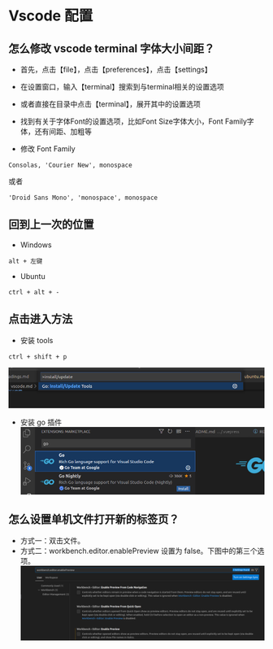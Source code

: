 # Vscode 配置

## 怎么修改 vscode terminal 字体大小间距？

- 首先，点击【file】，点击【preferences】，点击【settings】

- 在设置窗口，输入【terminal】搜索到与terminal相关的设置选项

- 或者直接在目录中点击【terminal】，展开其中的设置选项

- 找到有关于字体Font的设置选项，比如Font Size字体大小，Font Family字体，还有间距、加粗等

- 修改 Font Family

```shell
Consolas, 'Courier New', monospace
```

或者

```shell
'Droid Sans Mono', 'monospace', monospace
```

## 回到上一次的位置

- Windows

```shell
alt + 左键
```

- Ubuntu

```shell
ctrl + alt + -
```

## 点击进入方法

- 安装 tools

```shell
ctrl + shift + p
```

![](./images/golang-tools.png)

- 安装 go 插件
![](./images/extension-go.png)

## 怎么设置单机文件打开新的标签页？

- 方式一：双击文件。
- 方式二：workbench.editor.enablePreview 设置为 false。下图中的第三个选项。
![](./images/image-1.png)
